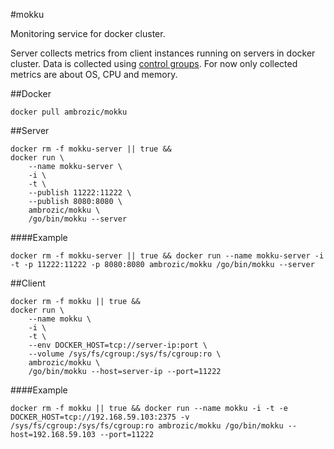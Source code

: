 #mokku

Monitoring service for docker cluster.

Server collects metrics from client instances running on servers in docker cluster. Data is collected using [control groups](https://www.kernel.org/doc/Documentation/cgroups/cgroups.txt). For now only collected metrics are about OS, CPU and memory.

##Docker
```shell
docker pull ambrozic/mokku
```

##Server
```shell
docker rm -f mokku-server || true &&
docker run \
    --name mokku-server \
    -i \
    -t \
    --publish 11222:11222 \
    --publish 8080:8080 \
    ambrozic/mokku \
    /go/bin/mokku --server
```
####Example
```shell
docker rm -f mokku-server || true && docker run --name mokku-server -i -t -p 11222:11222 -p 8080:8080 ambrozic/mokku /go/bin/mokku --server
```

##Client
```shell
docker rm -f mokku || true &&
docker run \
    --name mokku \
    -i \
    -t \
    --env DOCKER_HOST=tcp://server-ip:port \
    --volume /sys/fs/cgroup:/sys/fs/cgroup:ro \
    ambrozic/mokku \
    /go/bin/mokku --host=server-ip --port=11222
```
####Example
```shell
docker rm -f mokku || true && docker run --name mokku -i -t -e DOCKER_HOST=tcp://192.168.59.103:2375 -v /sys/fs/cgroup:/sys/fs/cgroup:ro ambrozic/mokku /go/bin/mokku --host=192.168.59.103 --port=11222
```
